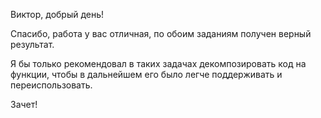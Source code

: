 Виктор, добрый день!

Спасибо, работа у вас отличная, по обоим заданиям получен верный результат.

Я бы только рекомендовал в таких задачах декомпозировать код на функции, чтобы в дальнейшем его было легче поддерживать и переиспользовать.

Зачет!